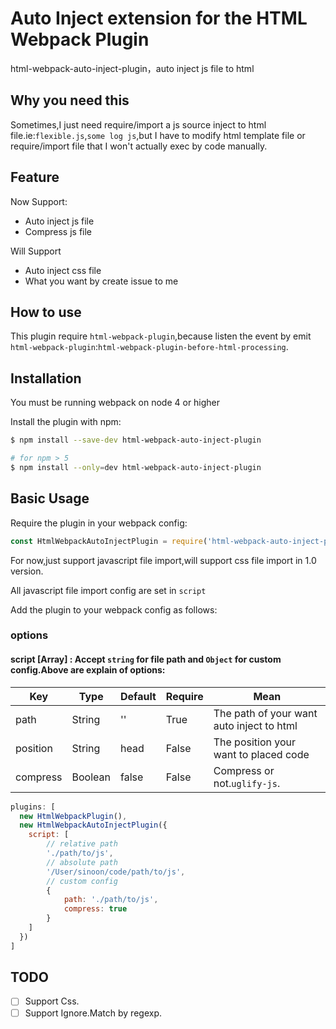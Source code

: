# Auto Inject extension for the HTML Webpack Plugin
html-webpack-auto-inject-plugin，auto inject js file to html

## Why you need this
Sometimes,I just need require/import a js source inject to html file.ie:`flexible.js`,`some log js`,but I have to modify html template file or require/import file that I won't actually exec by code manually.

## Feature
Now Support:

- Auto inject js file
- Compress js file

Will Support

- Auto inject css file
- What you want by create issue to me

## How to use
This plugin require `html-webpack-plugin`,because listen the event by emit `html-webpack-plugin`:`html-webpack-plugin-before-html-processing`.

## Installation
You must be running webpack on node 4 or higher

Install the plugin with npm:

```bash
$ npm install --save-dev html-webpack-auto-inject-plugin

# for npm > 5
$ npm install --only=dev html-webpack-auto-inject-plugin
```

## Basic Usage
Require the plugin in your webpack config:

```javascript
const HtmlWebpackAutoInjectPlugin = require('html-webpack-auto-inject-plugin');
```

For now,just support javascript file import,will support css file import in 1.0 version.

All javascript file import config are set in `script`

Add the plugin to your webpack config as follows:

### options

#### script [Array] : Accept `string` for file path and `Object` for custom config.Above are explain of options:
| Key | Type | Default | Require | Mean |
| --- | --- | --- | --- | --- |
| path | String | '' | True | The path of your want auto inject to html  |
| position | String | head | False | The position your want to placed code |
| compress | Boolean | false | False | Compress or not.`uglify-js`. |

```javascript
plugins: [
  new HtmlWebpackPlugin(),
  new HtmlWebpackAutoInjectPlugin({
    script: [
        // relative path
        './path/to/js',
        // absolute path
        '/User/sinoon/code/path/to/js',
        // custom config
        {
            path: './path/to/js',
            compress: true
        }
    ]
  })
]
```

## TODO
- [ ] Support Css.
- [ ] Support Ignore.Match by regexp.
